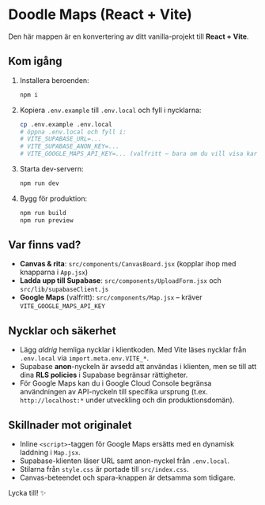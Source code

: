 # Doodle Maps (React + Vite)

Den här mappen är en konvertering av ditt vanilla-projekt till **React + Vite**.

## Kom igång

1. Installera beroenden:
   ```bash
   npm i
   ```

2. Kopiera `.env.example` till `.env.local` och fyll i nycklarna:
   ```bash
   cp .env.example .env.local
   # öppna .env.local och fyll i:
   # VITE_SUPABASE_URL=...
   # VITE_SUPABASE_ANON_KEY=...
   # VITE_GOOGLE_MAPS_API_KEY=... (valfritt – bara om du vill visa kartan)
   ```

3. Starta dev-servern:
   ```bash
   npm run dev
   ```

4. Bygg för produktion:
   ```bash
   npm run build
   npm run preview
   ```

## Var finns vad?

- **Canvas & rita**: `src/components/CanvasBoard.jsx` (kopplar ihop med knapparna i `App.jsx`)
- **Ladda upp till Supabase**: `src/components/UploadForm.jsx` och `src/lib/supabaseClient.js`
- **Google Maps** (valfritt): `src/components/Map.jsx` – kräver `VITE_GOOGLE_MAPS_API_KEY`

## Nycklar och säkerhet

- Lägg *aldrig* hemliga nycklar i klientkoden. Med Vite läses nycklar från `.env.local` via `import.meta.env.VITE_*`.
- Supabase **anon**-nyckeln är avsedd att användas i klienten, men se till att dina **RLS policies** i Supabase begränsar rättigheter.
- För Google Maps kan du i Google Cloud Console begränsa användningen av API-nyckeln till specifika ursprung (t.ex. `http://localhost:*` under utveckling och din produktionsdomän).

## Skillnader mot originalet

- Inline `<script>`-taggen för Google Maps ersätts med en dynamisk laddning i `Map.jsx`.
- Supabase-klienten läser URL samt anon-nyckel från `.env.local`.
- Stilarna från `style.css` är portade till `src/index.css`.
- Canvas-beteendet och spara-knappen är detsamma som tidigare.

Lycka till! ✨
